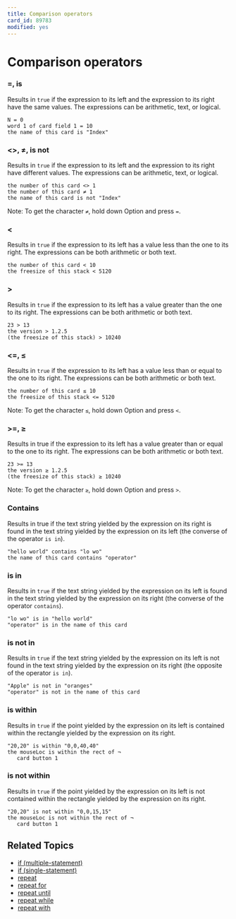 ```yaml
---
title: Comparison operators
card_id: 89783
modified: yes
---
```


# Comparison operators

### =, is

Results in `true` if the expression to its left and the expression to its right have the same values. The expressions can be arithmetic, text, or logical.

```
N = 0
word 1 of card field 1 = 10
the name of this card is "Index"
```

### <>, ≠,  is not

Results in `true` if the expression to its left and the expression to its right have different values. The expressions can be arithmetic, text, or logical.

```
the number of this card <> 1
the number of this card ≠ 1
the name of this card is not "Index"
```

Note: To get the character `≠`, hold down Option and press `=`.

### <

Results in `true` if the expression to its left has a value less than the one to its right. The expressions can be both arithmetic or both text.

```
the number of this card < 10
the freesize of this stack < 5120
```

### >

Results in `true` if the expression to its left has a value greater than the one to its right. The expressions can be both arithmetic or both text.

```
23 > 13
the version > 1.2.5
(the freesize of this stack) > 10240
```

### <=, ≤

Results in `true` if the expression to its left has a value less than or equal to the one to its right. The expressions can be both arithmetic or both text.

```
the number of this card ≤ 10
the freesize of this stack <= 5120
```

Note: To get the character `≤`, hold down Option and press <code><</code>.

### >=, ≥

Results in true if the expression to its left has a value greater than or equal to the one to its right. The expressions can be both arithmetic or both text.

```
23 >= 13
the version ≥ 1.2.5
(the freesize of this stack) ≥ 10240
```

Note: To get the character `≥`, hold down Option and press `>`.

### Contains

Results in true if the text string yielded by the expression on its right is found in the text string yielded by the expression on its left (the converse of the operator `is in`).

```
"hello world" contains "lo wo"
the name of this card contains "operator"
```

### is in

Results in `true` if the text string yielded by the expression on its left is found in the text string yielded by the expression on its right (the converse of the operator `contains`).

```
"lo wo" is in "hello world"
"operator" is in the name of this card
```

### is not in

Results in `true` if the text string yielded by the expression on its left is not found in the text string yielded by the expression on its right (the opposite of the operator `is in`).

```
"Apple" is not in "oranges"
"operator" is not in the name of this card
```

### is within

Results in `true` if the point yielded by the expression on its left is contained within the rectangle yielded by the expression on its right.

```
"20,20" is within "0,0,40,40"
the mouseLoc is within the rect of ¬
   card button 1
```

### is not within

Results in `true` if the point yielded by the expression on its left is not contained within the rectangle yielded by the expression on its right.

```
"20,20" is not within "0,0,15,15"
the mouseLoc is not within the rect of ¬
   card button 1
```

## Related Topics

* [if (multiple-statement)](/HyperTalkReference/keywords/if-multiple-statement)
* [if (single-statement)](/HyperTalkReference/keywords/if-single-statement)
* [repeat](/HyperTalkReference/keywords/repeat)
* [repeat for](/HyperTalkReference/keywords/repeat-for)
* [repeat until](/HyperTalkReference/keywords/repeat-until)
* [repeat while](/HyperTalkReference/keywords/repeat-while)
* [repeat with](/HyperTalkReference/keywords/repeat-with)
